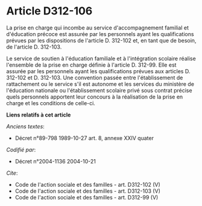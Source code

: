 # Article D312-106

La prise en charge qui incombe au service d'accompagnement familial et d'éducation précoce est assurée par les personnels
ayant les qualifications prévues par les dispositions de l'article D. 312-102 et, en tant que de besoin, de l'article D.
312-103.

Le service de soutien à l'éducation familiale et à l'intégration scolaire réalise l'ensemble de la prise en charge définie à
l'article D. 312-99. Elle est assurée par les personnels ayant les qualifications prévues aux articles D. 312-102 et D.
312-103. Une convention passée entre l'établissement de rattachement ou le service s'il est autonome et les services du
ministère de l'éducation nationale ou l'établissement scolaire privé sous contrat précise quels personnels apportent leur
concours à la réalisation de la prise en charge et les conditions de celle-ci.

**Liens relatifs à cet article**

_Anciens textes_:

  - Décret n°89-798 1989-10-27 art. 8, annexe XXIV quater

_Codifié par_:

  - Décret n°2004-1136 2004-10-21

_Cite_:

  - Code de l'action sociale et des familles - art. D312-102 (V)
  - Code de l'action sociale et des familles - art. D312-103 (V)
  - Code de l'action sociale et des familles - art. D312-99 (V)

